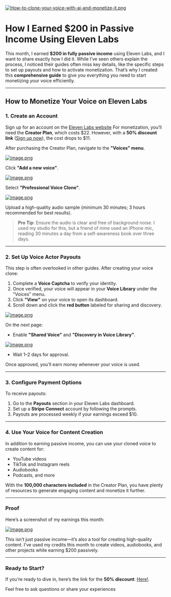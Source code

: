 [![How-to-clone-your-voice-with-ai-and-monetize-it.png](https://i.postimg.cc/prtNNQrR/How-to-clone-your-voice-with-ai-and-monetize-it.png)](https://try.elevenlabs.io/3rajzr8mfck9)

# How I Earned $200 in Passive Income Using Eleven Labs  

This month, I earned **$200 in fully passive income** using Eleven Labs, and I want to share exactly how I did it. While I’ve seen others explain the process, I noticed their guides often miss key details, like the specific steps to set up payouts and how to activate monetization. That’s why I created this **comprehensive guide** to give you everything you need to start monetizing your voice efficiently.  

---

## How to Monetize Your Voice on Eleven Labs  

### 1. Create an Account  
Sign up for an account on the [Eleven Labs website](https://try.elevenlabs.io/3rajzr8mfck9) For monetization, you’ll need the **Creator Plan**, which costs $22. However, with a **50% discount link** ([Sign up now](https://try.elevenlabs.io/3rajzr8mfck9)), the cost drops to $11.  

After purchasing the Creator Plan, navigate to the **"Voices" menu**.

[![image.png](https://i.postimg.cc/pLK2pTN0/image.png)](https://postimg.cc/mP2xnTgM)

Click **"Add a new voice"**.

[![image.png](https://i.postimg.cc/pLK2pTN0/image.png)](https://postimg.cc/mP2xnTgM)

Select **"Professional Voice Clone"**.

[![image.png](https://i.postimg.cc/y65Bj9sQ/image.png)](https://postimg.cc/NL1WfKym)

Upload a high-quality audio sample (minimum 30 minutes; 3 hours recommended for best results).  

> **Pro Tip**: Ensure the audio is clear and free of background noise. I used my studio for this, but a friend of mine used an iPhone mic, reading 30 minutes a day from a self-awareness book over three days.  

---

### 2. Set Up Voice Actor Payouts  
This step is often overlooked in other guides. After creating your voice clone:  

1. Complete a **Voice Captcha** to verify your identity.  
2. Once verified, your voice will appear in your **Voice Library** under the "Voices" menu.  
3. Click **"View"** on your voice to open its dashboard.  
4. Scroll down and click the **red button** labeled for sharing and discovery.

 [![image.png](https://i.postimg.cc/50D4XFtR/image.png)](https://postimg.cc/MMb24HV7)
  
On the next page:  
- Enable **"Shared Voice"** and **"Discovery in Voice Library"**.

[![image.png](https://i.postimg.cc/t49XnbXp/image.png)](https://postimg.cc/dLSMgzkx)

- Wait 1–2 days for approval.  

Once approved, you’ll earn money whenever your voice is used.  

---

### 3. Configure Payment Options  
To receive payouts:  

1. Go to the **Payouts** section in your Eleven Labs dashboard.  
2. Set up a **Stripe Connect** account by following the prompts.  
3. Payouts are processed weekly if your earnings exceed $10.  

---

### 4. Use Your Voice for Content Creation  
In addition to earning passive income, you can use your cloned voice to create content for:  
- YouTube videos  
- TikTok and Instagram reels  
- Audiobooks  
- Podcasts, and more  

With the **100,000 characters included** in the Creator Plan, you have plenty of resources to generate engaging content and monetize it further.  

---

### Proof  
Here’s a screenshot of my earnings this month:  

[![image.png](https://i.postimg.cc/zvphmj7g/image.png)](https://postimg.cc/GT8tGvZL)

This isn’t just passive income—it’s also a tool for creating high-quality content. I’ve used my credits this month to create videos, audiobooks, and other projects while earning $200 passively.  

---

### Ready to Start?  
If you’re ready to dive in, here’s the link for the **50% discount**: [Here!](https://try.elevenlabs.io/3rajzr8mfck9).  

Feel free to ask questions or share your experiences  
